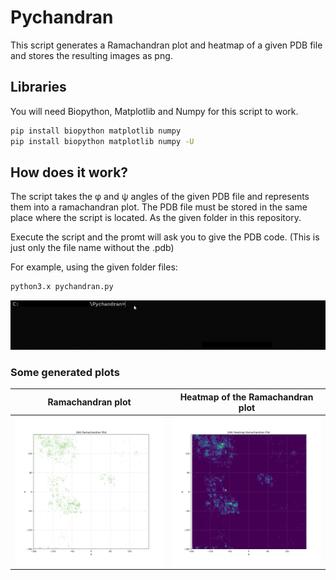 # Pychandran

This script generates a Ramachandran plot and heatmap of a given PDB file and stores the resulting images as png.

## Libraries
You will need Biopython, Matplotlib and Numpy for this script to work.

```bash
pip install biopython matplotlib numpy
pip install biopython matplotlib numpy -U
```

## How does it work?
The script takes the φ and ψ angles of the given PDB file and represents them into a ramachandran plot.
The PDB file must be stored in the same place where the script is located. As the given folder in this repository.

Execute the script and the promt will ask you to give the PDB code. (This is just only the file name without the .pdb)

For example, using the given folder files:
```bash
python3.x pychandran.py
```
![Alt Text](https://github.com/XavierUPF/Pychandran/blob/main/Pychandran/terminalexample.gif)


### Some generated plots

Ramachandran plot          |  Heatmap of the Ramachandran plot
:-------------------------:|:-------------------------:
![](https://github.com/XavierUPF/Pychandran/blob/main/Pychandran/2dkt_ramachandran.png)  |  ![](https://github.com/XavierUPF/Pychandran/blob/main/Pychandran/2dkt_heatmap_ramachandran.png)
